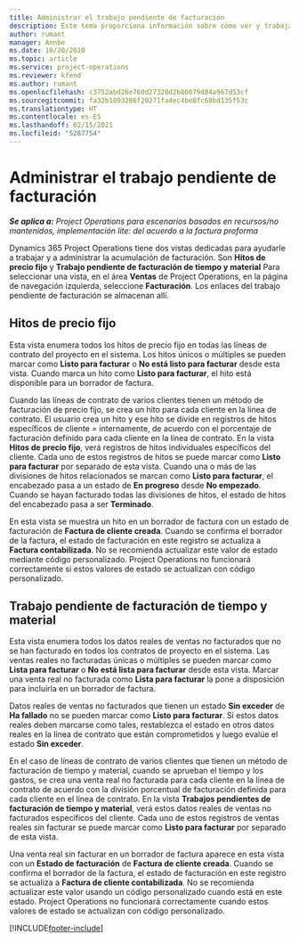 ```yaml
---
title: Administrar el trabajo pendiente de facturación
description: Este tema proporciona información sobre cómo ver y trabajar con el trabajo pendiente de facturación en Project Operations.
author: rumant
manager: Annbe
ms.date: 10/20/2020
ms.topic: article
ms.service: project-operations
ms.reviewer: kfend
ms.author: rumant
ms.openlocfilehash: c3752abd26e760d27320d2b86079d84a967d53cf
ms.sourcegitcommit: fa32b1893286f20271fa4ec4be8fc68bd135f53c
ms.translationtype: HT
ms.contentlocale: es-ES
ms.lasthandoff: 02/15/2021
ms.locfileid: "5287754"
---
```

# <a name="manage-the-billing-backlog"></a>Administrar el trabajo pendiente de facturación

_**Se aplica a:** Project Operations para escenarios basados en recursos/no mantenidos, implementación lite: del acuerdo a la factura proforma_

Dynamics 365 Project Operations tiene dos vistas dedicadas para ayudarle a trabajar y a administrar la acumulación de facturación. Son **Hitos de precio fijo** y **Trabajo pendiente de facturación de tiempo y material** Para seleccionar una vista, en el área **Ventas** de Project Operations, en la página de navegación izquierda, seleccione **Facturación**. Los enlaces del trabajo pendiente de facturación se almacenan allí.

## <a name="fixed-price-milestones"></a>Hitos de precio fijo

Esta vista enumera todos los hitos de precio fijo en todas las líneas de contrato del proyecto en el sistema. Los hitos únicos o múltiples se pueden marcar como **Listo para facturar** o **No está listo para facturar** desde esta vista. Cuando marca un hito como **Listo para facturar**, el hito está disponible para un borrador de factura.

Cuando las líneas de contrato de varios clientes tienen un método de facturación de precio fijo, se crea un hito para cada cliente en la línea de contrato. El usuario crea un hito y ese hito se divide en registros de hitos específicos de cliente = internamente, de acuerdo con el porcentaje de facturación definido para cada cliente en la línea de contrato. En la vista **Hitos de precio fijo**, verá registros de hitos individuales específicos del cliente. Cada uno de estos registros de hitos se puede marcar como **Listo para facturar** por separado de esta vista. Cuando una o más de las divisiones de hitos relacionados se marcan como **Listo para facturar**, el encabezado pasa a un estado de **En progreso** desde **No empezado**. Cuando se hayan facturado todas las divisiones de hitos, el estado de hitos del encabezado pasa a ser **Terminado**.

En esta vista se muestra un hito en un borrador de factura con un estado de facturación de **Factura de cliente creada**. Cuando se confirma el borrador de la factura, el estado de facturación en este registro se actualiza a **Factura contabilizada**. No se recomienda actualizar este valor de estado mediante código personalizado. Project Operations no funcionará correctamente si estos valores de estado se actualizan con código personalizado.

## <a name="time-and-material-billing-backlog"></a>Trabajo pendiente de facturación de tiempo y material

Esta vista enumera todos los datos reales de ventas no facturados que no se han facturado en todos los contratos de proyecto en el sistema. Las ventas reales no facturadas únicas o múltiples se pueden marcar como **Lista para facturar** o **No está lista para facturar** desde esta vista. Marcar una venta real no facturada como **Lista para facturar** la pone a disposición para incluirla en un borrador de factura.

Datos reales de ventas no facturados que tienen un estado **Sin exceder** de **Ha fallado** no se pueden marcar como **Listo para facturar**. Si estos datos reales deben marcarse como tales, restablezca el estado en otros datos reales en la línea de contrato que están comprometidos y luego evalúe el estado **Sin exceder**.

En el caso de líneas de contrato de varios clientes que tienen un método de facturación de tiempo y material, cuando se aprueban el tiempo y los gastos, se crea una venta real no facturada para cada cliente en la línea de contrato de acuerdo con la división porcentual de facturación definida para cada cliente en el línea de contrato. En la vista **Trabajos pendientes de facturación de tiempo y material**, verá estos datos reales de ventas no facturados específicos del cliente. Cada uno de estos registros de ventas reales sin facturar se puede marcar como **Listo para facturar** por separado de esta vista.

Una venta real sin facturar en un borrador de factura aparece en esta vista con un **Estado de facturación** de **Factura de cliente creada**. Cuando se confirma el borrador de la factura, el estado de facturación en este registro se actualiza a **Factura de cliente contabilizada**. No se recomienda actualizar este valor usando un código personalizado cuando está en este estado. Project Operations no funcionará correctamente cuando estos valores de estado se actualizan con código personalizado.


[!INCLUDE[footer-include](../includes/footer-banner.md)]